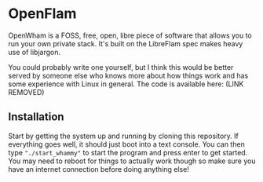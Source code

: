 # OpenFlam


OpenWham is a FOSS, free, open, libre piece of software that allows you to run your own private stack. It's built on the LibreFlam spec makes heavy use of libjargon. 

You could probably write one yourself, but I think this would be better served by someone else who knows more about how things work and has some experience with Linux in general. The code is available here: (LINK REMOVED)

## Installation

Start by getting the system up and running by cloning this repository. If everything goes well, it should just boot into a text console. You can then type `"./start_whammy"` to start the program and press enter to get started. You may need to reboot for things to actually work though so make sure you have an internet connection before doing anything else!
